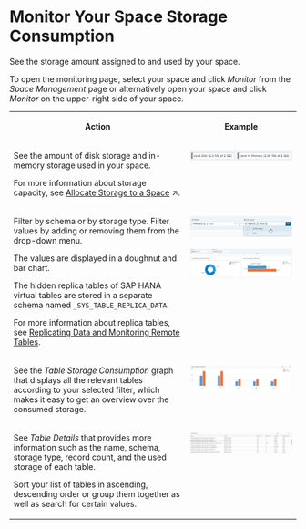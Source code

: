 <!-- loio94fe6c13f6a340288cd50ee355566591 -->

# Monitor Your Space Storage Consumption

See the storage amount assigned to and used by your space.

To open the monitoring page, select your space and click *Monitor* from the *Space Management* page or alternatively open your space and click *Monitor* on the upper-right side of your space.


<table>
<tr>
<th valign="top">

Action



</th>
<th valign="top">

Example



</th>
</tr>
<tr>
<td valign="top">

See the amount of disk storage and in-memory storage used in your space.

For more information about storage capacity, see [Allocate Storage to a Space](https://help.sap.com/viewer/9f804b8efa8043539289f42f372c4862/cloud/en-US/f414c3d62bfe49b38e2cfdd7b4e7d786.html "Use the Storage Assignment properties to allocate disk and in-memory storage to the space and to choose whether it will have access to the SAP HANA data lake.") :arrow_upper_right:.



</td>
<td valign="top">

![](images/DWC_Monitoring_fb786ae.jpg)



</td>
</tr>
<tr>
<td valign="top">

Filter by schema or by storage type. Filter values by adding or removing them from the drop-down menu.

The values are displayed in a doughnut and bar chart.

The hidden replica tables of SAP HANA virtual tables are stored in a separate schema named `_SYS_TABLE_REPLICA_DATA`.

For more information about replica tables, see [Replicating Data and Monitoring Remote Tables](https://help.sap.com/viewer/9f804b8efa8043539289f42f372c4862/cloud/en-US/4dd95d7bff1f48b399c8b55dbdd34b9e.html).



</td>
<td valign="top">

![](images/Monitor_Drop-Down_1669061.jpg)

![](images/Monitor_Overview_532de1b.jpg)



</td>
</tr>
<tr>
<td valign="top">

See the *Table Storage Consumption* graph that displays all the relevant tables according to your selected filter, which makes it easy to get an overview over the consumed storage.



</td>
<td valign="top">

![](images/DWC_Table_Consumption_29e97f7.jpg)



</td>
</tr>
<tr>
<td valign="top">

See *Table Details* that provides more information such as the name, schema, storage type, record count, and the used storage of each table.

Sort your list of tables in ascending, descending order or group them together as well as search for certain values.



</td>
<td valign="top">

![](images/Monitoring_Tabel_Details_DWC_de3fb75.jpg)



</td>
</tr>
</table>

